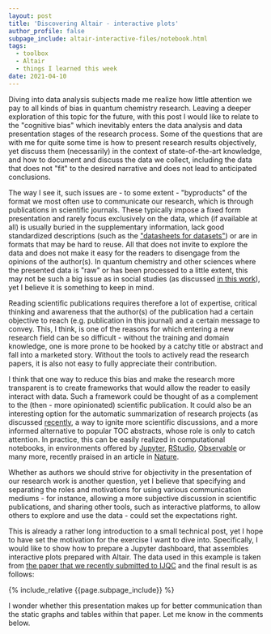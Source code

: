 ```yaml
---
layout: post
title: 'Discovering Altair - interactive plots'
author_profile: false
subpage_include: altair-interactive-files/notebook.html
tags:
  - toolbox
  - Altair
  - things I learned this week
date: 2021-04-10
---
```


Diving into data analysis subjects made me realize how little attention we pay to all kinds of bias in quantum chemistry research. Leaving a deeper exploration of this topic for the future, with this post I would like to relate to the "cognitive bias" which inevitably enters the data analysis and data presentation stages of the research process. Some of the questions that are with me for quite some time is how to present research results objectively, yet discuss them (necessarily) in the context of state-of-the-art knowledge, and how to document and discuss the data we collect, including the data that does not "fit" to the desired narrative and does not lead to anticipated conclusions.

The way I see it, such issues are - to some extent - "byproducts" of the format we most often use to communicate our research, which is through publications in scientific journals. These typically impose a fixed form presentation and rarely focus exclusively on the data, which (if available at all) is usually buried in the supplementary information, lack good standardized descriptions (such as the ["datasheets for datasets"](https://arxiv.org/abs/1803.09010)) or are in formats that may be hard to reuse. All that does not invite to explore the data and does not make it easy for the readers to disengage from the opinions of the author(s). In quantum chemistry and other sciences where the presented data is "raw" or has been processed to a little extent, this may not be such a big issue as in social studies (as discussed [in this work](http://users.eecs.northwestern.edu/~jhullman/VIS17_Expectations_SocialVis.pdf)), yet I believe it is something to keep in mind. 

Reading scientific publications requires therefore a lot of expertise, critical thinking and awareness that the author(s) of the publication had a certain objective to reach (e.g. publication in this journal) and a certain message to convey. This, I think, is one of the reasons for which entering a new research field can be so difficult - without the training and domain knowledge, one is more prone to be hooked by a catchy title or abstract and fall into a marketed story. Without the tools to actively read the research papers, it is also not easy to fully appreciate their contribution.

I think that one way to reduce this bias and make the research more transparent is to create frameworks that would allow the reader to easily interact with data. Such a framework could be thought of as a complement to the (then - more opinionated) scientific publication. It could also be an interesting option for the automatic summarization of research projects (as discussed [recently](https://arxiv.org/abs/2012.07619), a way to ignite more scientific discussions, and a more informed alternative to popular TOC abstracts, whose role is only to catch attention. In practice, this can be easily realized in computational notebooks, in environments offered by [Jupyter](https://jupyter.org/), [RStudio](https://www.rstudio.com/), [Observable](https://observablehq.com/) or many more, recently praised in an article in [Nature](https://www.nature.com/articles/d41586-021-01174-w).
 
Whether as authors we should strive for objectivity in the presentation of our research work is another question, yet I believe that specifying and separating the roles and motivations for using various communication mediums - for instance, allowing a more subjective discussion in scientific publications, and sharing other tools, such as interactive platforms, to allow others to explore and use the data - could set the expectations right.

This is already a rather long introduction to a small technical post, yet I hope to have set the motivation for the exercise I want to dive into. Specifically, I would like to show how to prepare a Jupyter dashboard, that assembles interactive plots prepared with Altair. The data used in this example is taken from [the paper that we recently submitted to IJQC]() and the final result is as follows:


{% include_relative {{page.subpage_include}} %}


I wonder whether this presentation makes up for better communication than the static graphs and tables within that paper. Let me know in the comments below.





